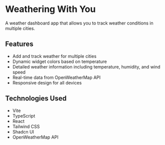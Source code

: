 # Weathering With You

A weather dashboard app that allows you to track weather conditions in multiple cities.

## Features

- Add and track weather for multiple cities
- Dynamic widget colors based on temperature
- Detailed weather information including temperature, humidity, and wind speed
- Real-time data from OpenWeatherMap API
- Responsive design for all devices

## Technologies Used

- Vite
- TypeScript
- React
- Tailwind CSS
- Shadcn UI
- OpenWeatherMap API